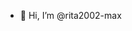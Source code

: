 - 👋 Hi, I’m @rita2002-max

<!---
rita2002-max/rita2002-max is a ✨ special ✨ repository because its `README.md` (this file) appears on your GitHub profile.
This is a covid19 visualisation project that is made of different plots of the recent covid 19 cases in the world.

It is made in Python language(using JupyterNotebooks)
--->
